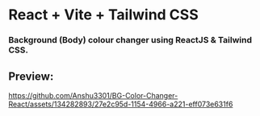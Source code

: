 # React + Vite + Tailwind CSS
### Background (Body) colour changer using ReactJS & Tailwind CSS.
## Preview:
https://github.com/Anshu3301/BG-Color-Changer-React/assets/134282893/27e2c95d-1154-4966-a221-eff073e631f6


